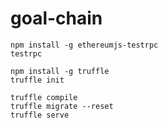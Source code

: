 # goal-chain

```
npm install -g ethereumjs-testrpc
testrpc

npm install -g truffle
truffle init

truffle compile
truffle migrate --reset
truffle serve
```

<!--
var factory = GoalFactory.deployed()
factory.createGoal('asdfs',123,23,23,23,43,{from: '0x4327c69A1bED9f295b22e7A5D56581d32299a419', gas: 2000000}).then(console.log)
factory.goals('0x4327c69A1bED9f295b22e7A5D56581d32299a419').then(console.log)
var goal = Goal.at('0xd0e971663effee8896e5e55e0c59d79f515ecc36')
goal.amount().then(console.log)
-->